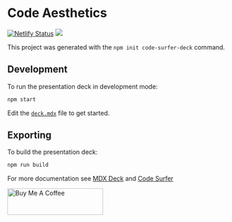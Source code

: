 # Code Aesthetics

[![Netlify Status](https://api.netlify.com/api/v1/badges/ed52a0c8-ace9-4664-8bad-296cc874185f/deploy-status)](https://app.netlify.com/sites/code-aesthetics/deploys)
<img src="https://badgen.net/badge/license/MIT/blue" />

This project was generated with the `npm init code-surfer-deck` command.

## Development

To run the presentation deck in development mode:

```sh
npm start
```

Edit the [`deck.mdx`](deck.mdx) file to get started.

## Exporting

To build the presentation deck:

```sh
npm run build
```

For more documentation see [MDX Deck](https://github.com/jxnblk/mdx-deck) and [Code Surfer](https://codesurfer.pomb.us/)

<a href="https://www.buymeacoffee.com/kuncheria" target="_blank"><img src="https://cdn.buymeacoffee.com/buttons/v2/default-yellow.png" alt="Buy Me A Coffee" style="height: 60px !important;width: 217px !important;" ></a>
